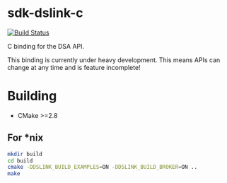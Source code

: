 # sdk-dslink-c

[![Build Status](https://travis-ci.org/IOT-DSA/sdk-dslink-c.svg?branch=feature_broker)](https://travis-ci.org/IOT-DSA/sdk-dslink-c)

C binding for the DSA API.

This binding is currently under heavy development. This means APIs can change at any time
and is feature incomplete!

# Building

- CMake >=2.8

## For *nix

```bash
mkdir build
cd build
cmake -DDSLINK_BUILD_EXAMPLES=ON -DDSLINK_BUILD_BROKER=ON ..
make
```
